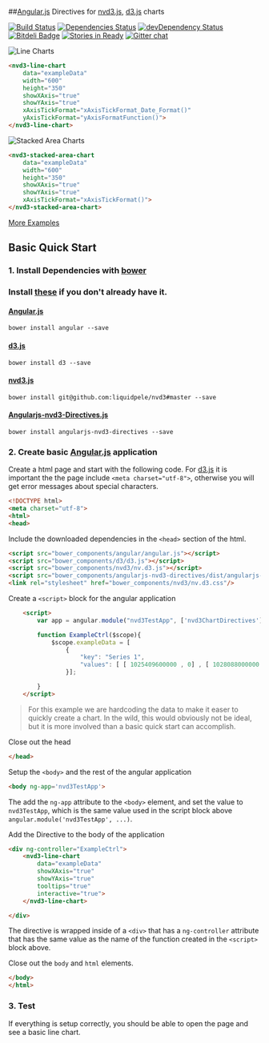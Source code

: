 <link href="http://nvd3.org/src/nv.d3.css" rel="stylesheet">

##[Angular.js](http://angularjs.org/) Directives for [nvd3.js](http://liquidpele.github.io/nvd3/), [d3.js](http://www.d3js.org) charts

[![Build Status](https://travis-ci.org/cmaurer/angularjs-nvd3-directives.png?branch=master)](https://travis-ci.org/cmaurer/angularjs-nvd3-directives)
[![Dependencies Status](https://david-dm.org/cmaurer/angularjs-nvd3-directives.png)](https://david-dm.org/cmaurer/angularjs-nvd3-directives#info=dependencies)
[![devDependency Status](https://david-dm.org/cmaurer/angularjs-nvd3-directives/dev-status.png)](https://david-dm.org/cmaurer/angularjs-nvd3-directives#info=devDependencies)
[![Bitdeli Badge](https://d2weczhvl823v0.cloudfront.net/cmaurer/angularjs-nvd3-directives/trend.png)](https://bitdeli.com/free "Bitdeli Badge")
[![Stories in Ready](https://badge.waffle.io/cmaurer/angularjs-nvd3-directives.png?label=ready)](https://waffle.io/cmaurer/angularjs-nvd3-directives)
[![Gitter chat](https://badges.gitter.im/cmaurer/angularjs-nvd3-directives.png)](https://gitter.im/cmaurer/angularjs-nvd3-directives)


![Line Charts](http://cmaurer.github.io/img/line.chart.png "Line Charts")

```html
<nvd3-line-chart
    data="exampleData"
    width="600"
    height="350"
    showXAxis="true"
    showYAxis="true"
    xAxisTickFormat="xAxisTickFormat_Date_Format()"
    yAxisTickFormat="yAxisFormatFunction()">
</nvd3-line-chart>
```

![Stacked Area Charts](http://cmaurer.github.io/img/stacked.area.png "Stacked Area Charts")

```html
<nvd3-stacked-area-chart
    data="exampleData"
    width="600"
    height="350"
    showXAxis="true"
    showYAxis="true"
    xAxisTickFormat="xAxisTickFormat()">
</nvd3-stacked-area-chart>
```

[More Examples](http://cmaurer.github.io/angularjs-nvd3-directives)


## Basic Quick Start 

### 1. Install Dependencies with [bower](http://bower.io/)

### Install [these](http://bower.io/#installing-bower) if you don't already have it.

#### [Angular.js](http://angularjs.org/)
    
    bower install angular --save
    
#### [d3.js](http://www.d3js.org)

    bower install d3 --save

#### [nvd3.js](http://liquidpele.github.io/nvd3/)

    bower install git@github.com:liquidpele/nvd3#master --save

#### [Angularjs-nvd3-Directives.js](http://cmaurer.github.io/angularjs-nvd3-directives)

    bower install angularjs-nvd3-directives --save
    
### 2. Create basic [Angular.js](http://angularjs.org/) application

Create a html page and start with the following code.  For [d3.js](http://www.d3js.org) it is important the the page include ```<meta charset="utf-8">```, otherwise you will get error messages about special characters.

```html
<!DOCTYPE html>
<meta charset="utf-8">
<html>
<head>
```

Include the downloaded dependencies in the ```<head>``` section of the html.

```html
<script src="bower_components/angular/angular.js"></script>
<script src="bower_components/d3/d3.js"></script>
<script src="bower_components/nvd3/nv.d3.js"></script>
<script src="bower_components/angularjs-nvd3-directives/dist/angularjs-nvd3-directives.js"></script>
<link rel="stylesheet" href="bower_components/nvd3/nv.d3.css"/>
```

Create a ```<script>``` block for the angular application

```html
    <script>
        var app = angular.module("nvd3TestApp", ['nvd3ChartDirectives']);

        function ExampleCtrl($scope){
            $scope.exampleData = [
                {
                    "key": "Series 1",
                    "values": [ [ 1025409600000 , 0] , [ 1028088000000 , -6.3382185140371] , [ 1030766400000 , -5.9507873460847] , [ 1033358400000 , -11.569146943813] , [ 1036040400000 , -5.4767332317425] , [ 1038632400000 , 0.50794682203014] , [ 1041310800000 , -5.5310285460542] , [ 1043989200000 , -5.7838296963382] , [ 1046408400000 , -7.3249341615649] , [ 1049086800000 , -6.7078630712489] , [ 1051675200000 , 0.44227126150934] , [ 1054353600000 , 7.2481659343222] , [ 1056945600000 , 9.2512381306992] , [ 1059624000000 , 11.341210982529] , [ 1062302400000 , 14.734820409020] , [ 1064894400000 , 12.387148007542] , [ 1067576400000 , 18.436471461827] , [ 1070168400000 , 19.830742266977] , [ 1072846800000 , 22.643205829887] , [ 1075525200000 , 26.743156781239] , [ 1078030800000 , 29.597478802228] , [ 1080709200000 , 30.831697585341] , [ 1083297600000 , 28.054068024708] , [ 1085976000000 , 29.294079423832] , [ 1088568000000 , 30.269264061274] , [ 1091246400000 , 24.934526898906] , [ 1093924800000 , 24.265982759406] , [ 1096516800000 , 27.217794897473] , [ 1099195200000 , 30.802601992077] , [ 1101790800000 , 36.331003758254] , [ 1104469200000 , 43.142498700060] , [ 1107147600000 , 40.558263931958] , [ 1109566800000 , 42.543622385800] , [ 1112245200000 , 41.683584710331] , [ 1114833600000 , 36.375367302328] , [ 1117512000000 , 40.719688980730] , [ 1120104000000 , 43.897963036919] , [ 1122782400000 , 49.797033975368] , [ 1125460800000 , 47.085993935989] , [ 1128052800000 , 46.601972859745] , [ 1130734800000 , 41.567784572762] , [ 1133326800000 , 47.296923737245] , [ 1136005200000 , 47.642969612080] , [ 1138683600000 , 50.781515820954] , [ 1141102800000 , 52.600229204305] , [ 1143781200000 , 55.599684490628] , [ 1146369600000 , 57.920388436633] , [ 1149048000000 , 53.503593218971] , [ 1151640000000 , 53.522973979964] , [ 1154318400000 , 49.846822298548] , [ 1156996800000 , 54.721341614650] , [ 1159588800000 , 58.186236223191] , [ 1162270800000 , 63.908065540997] , [ 1164862800000 , 69.767285129367] , [ 1167541200000 , 72.534013373592] , [ 1170219600000 , 77.991819436573] , [ 1172638800000 , 78.143584404990] , [ 1175313600000 , 83.702398665233] , [ 1177905600000 , 91.140859312418] , [ 1180584000000 , 98.590960607028] , [ 1183176000000 , 96.245634754228] , [ 1185854400000 , 92.326364432615] , [ 1188532800000 , 97.068765332230] , [ 1191124800000 , 105.81025556260] , [ 1193803200000 , 114.38348777791] , [ 1196398800000 , 103.59604949810] , [ 1199077200000 , 101.72488429307] , [ 1201755600000 , 89.840147735028] , [ 1204261200000 , 86.963597532664] , [ 1206936000000 , 84.075505208491] , [ 1209528000000 , 93.170105645831] , [ 1212206400000 , 103.62838083121] , [ 1214798400000 , 87.458241365091] , [ 1217476800000 , 85.808374141319] , [ 1220155200000 , 93.158054469193] , [ 1222747200000 , 65.973252382360] , [ 1225425600000 , 44.580686638224] , [ 1228021200000 , 36.418977140128] , [ 1230699600000 , 38.727678144761] , [ 1233378000000 , 36.692674173387] , [ 1235797200000 , 30.033022809480] , [ 1238472000000 , 36.707532162718] , [ 1241064000000 , 52.191457688389] , [ 1243742400000 , 56.357883979735] , [ 1246334400000 , 57.629002180305] , [ 1249012800000 , 66.650985790166] , [ 1251691200000 , 70.839243432186] , [ 1254283200000 , 78.731998491499] , [ 1256961600000 , 72.375528540349] , [ 1259557200000 , 81.738387881630] , [ 1262235600000 , 87.539792394232] , [ 1264914000000 , 84.320762662273] , [ 1267333200000 , 90.621278391889] , [ 1270008000000 , 102.47144881651] , [ 1272600000000 , 102.79320353429] , [ 1275278400000 , 90.529736050479] , [ 1277870400000 , 76.580859994531] , [ 1280548800000 , 86.548979376972] , [ 1283227200000 , 81.879653334089] , [ 1285819200000 , 101.72550015956] , [ 1288497600000 , 107.97964852260] , [ 1291093200000 , 106.16240630785] , [ 1293771600000 , 114.84268599533] , [ 1296450000000 , 121.60793322282] , [ 1298869200000 , 133.41437346605] , [ 1301544000000 , 125.46646042904] , [ 1304136000000 , 129.76784954301] , [ 1306814400000 , 128.15798861044] , [ 1309406400000 , 121.92388706072] , [ 1312084800000 , 116.70036100870] , [ 1314763200000 , 88.367701837033] , [ 1317355200000 , 59.159665765725] , [ 1320033600000 , 79.793568139753] , [ 1322629200000 , 75.903834028417] , [ 1325307600000 , 72.704218209157] , [ 1327986000000 , 84.936990804097] , [ 1330491600000 , 93.388148670744]]
                }];

        }
    </script>
```

>  For this example we are hardcoding the data to make it easer to quickly create a chart.  In the wild, this would obviously not be ideal, but it is more involved than a basic quick start can accomplish.  


Close out the head

```html
</head>
```

Setup the ```<body>``` and the rest of the angular application

```html
<body ng-app='nvd3TestApp'>
```

The add the ```ng-app``` attribute to the ```<body>``` element, and set the value to ```nvd3TestApp```, which is the same value used in the script block above ```angular.module('nvd3TestApp', ...)```.

Add the Directive to the body of the application

```html
<div ng-controller="ExampleCtrl">
    <nvd3-line-chart
        data="exampleData"
        showXAxis="true"
        showYAxis="true"
        tooltips="true"
        interactive="true">
    </nvd3-line-chart>

</div>
```

The directive is wrapped inside of a ```<div>``` that has a ```ng-controller``` attribute that has the same value as the name of the function created in the ```<script>``` block above.

Close out the ```body``` and ```html``` elements.

```html
</body>
</html>
```

### 3. Test

If everything is setup correctly, you should be able to open the page and see a basic line chart.




